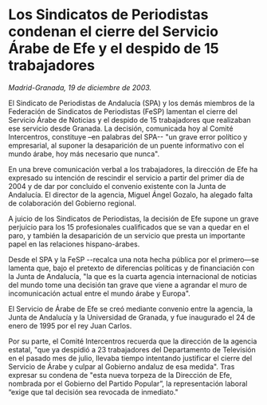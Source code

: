 # Los Sindicatos de Periodistas condenan el cierre del Servicio Árabe de Efe y el despido de 15 trabajadores

*Madrid-Granada, 19 de diciembre de 2003.*

El Sindicato de Periodistas de Andalucía (SPA) y los demás miembros de la Federación de Sindicatos de Periodistas (FeSP) lamentan el cierre del Servicio Árabe de Noticias y el despido de 15 trabajadores que realizaban ese servicio desde Granada. La decisión, comunicada hoy al Comité Intercentros, constituye –en palabras del SPA-- "un grave error político y empresarial, al suponer la desaparición de un puente informativo con el mundo árabe, hoy más necesario que nunca".

En una breve comunicación verbal a los trabajadores, la dirección de Efe ha expresado su intención de rescindir el servicio a partir del primer día de 2004 y de dar por concluido el convenio existente con la Junta de Andalucía. El director de la agencia, Miguel Ángel Gozalo, ha alegado falta de colaboración del Gobierno regional.

A juicio de los Sindicatos de Periodistas, la decisión de Efe supone un grave perjuicio para los 15 profesionales cualificados que se van a quedar en el paro, y también la desaparición de un servicio que presta un importante papel en las relaciones hispano-árabes.

Desde el SPA y la FeSP --recalca una nota hecha pública por el primero—se lamenta que, bajo el pretexto de diferencias políticas y de financiación con la Junta de Andalucía, "la que es la cuarta agencia internacional de noticias del mundo tome una decisión tan grave que viene a agrandar el muro de incomunicación actual entre el mundo árabe y Europa".

El Servicio de Árabe de Efe se creó mediante convenio entre la agencia, la Junta de Andalucía y la Universidad de Granada, y fue inaugurado el 24 de enero de 1995 por el rey Juan Carlos.

Por su parte, el Comité Intercentros recuerda que la dirección de la agencia estatal, "que ya despidió a 23 trabajadores del Departamento de Televisión en el pasado mes de julio, llevaba tiempo intentando justificar el cierre del Servicio de Árabe y culpar al Gobierno andaluz de esa medida". Tras expresar su condena de "esta nueva torpeza de la Dirección de Efe, nombrada por el Gobierno del Partido Popular”, la representación laboral “exige que tal decisión sea revocada de inmediato."
